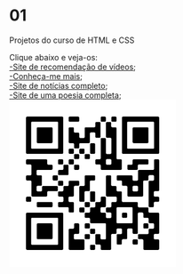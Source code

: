 # 01
Projetos do curso de HTML e CSS

Clique abaixo e veja-os:
<br>
<a href="https://marciojorgemelo.github.io/01/sitedevideos/index.html">-Site de recomendação de vídeos</a>;
<br>
<a href="https://marciojorgemelo.github.io/01/redes-sociais/index.html">-Conheça-me mais</a>;
<br>
<a href="https://marciojorgemelo.github.io/01/site-android/index.html">-Site de notícias completo</a>;
<br>
<a href="https://marciojorgemelo.github.io/01/cordel-moderno/index.html">-Site de uma poesia completa</a>;
<br>
<img src="frame.png" alt="QRcodedoportfólio"></img>
 
